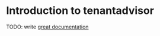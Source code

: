 # Introduction to tenantadvisor

TODO: write [great documentation](http://jacobian.org/writing/what-to-write/)
